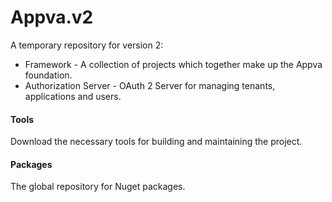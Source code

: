 Appva.v2
========

A temporary repository for version 2:
 
* Framework - A collection of projects which together make up the Appva foundation.
* Authorization Server - OAuth 2 Server for managing tenants, applications and users.

#### Tools
Download the necessary tools for building and maintaining the project.

#### Packages
The global repository for Nuget packages.
